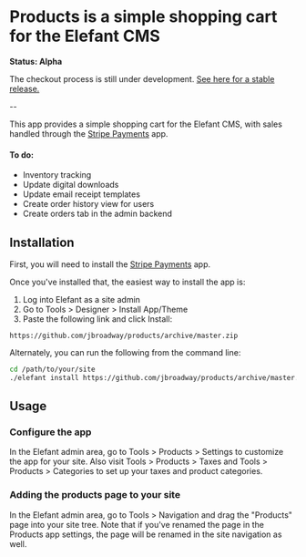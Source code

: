 # Products is a simple shopping cart for the Elefant CMS

**Status: Alpha**

The checkout process is still under development. [See here for a stable release.](https://github.com/jbroadway/products/releases/tag/1.0.0)

--

This app provides a simple shopping cart for the Elefant CMS, with sales handled
through the [Stripe Payments](https://github.com/jbroadway/stripe) app.

#### To do:

* Inventory tracking
* Update digital downloads
* Update email receipt templates
* Create order history view for users
* Create orders tab in the admin backend

## Installation

First, you will need to install the [Stripe Payments](https://github.com/jbroadway/stripe) app.

Once you've installed that, the easiest way to install the app is:

1. Log into Elefant as a site admin
2. Go to Tools > Designer > Install App/Theme
3. Paste the following link and click Install:

```
https://github.com/jbroadway/products/archive/master.zip
```

Alternately, you can run the following from the command line:

```bash
cd /path/to/your/site
./elefant install https://github.com/jbroadway/products/archive/master.zip
```

## Usage

### Configure the app

In the Elefant admin area, go to Tools > Products > Settings to customize the app
for your site. Also visit Tools > Products > Taxes and Tools > Products > Categories
to set up your taxes and product categories.

### Adding the products page to your site

In the Elefant admin area, go to Tools > Navigation and drag the "Products" page into
your site tree. Note that if you've renamed the page in the Products app settings, the
page will be renamed in the site navigation as well.
